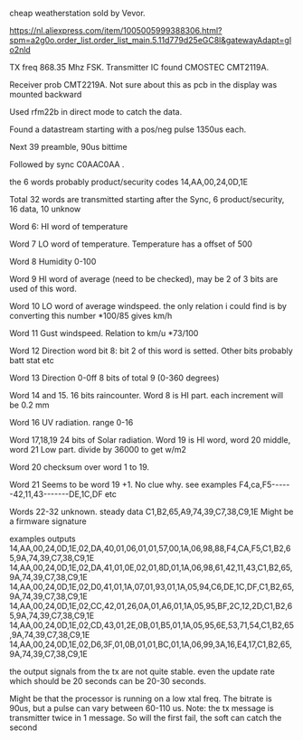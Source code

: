 cheap weatherstation sold by Vevor. 

https://nl.aliexpress.com/item/1005005999388306.html?spm=a2g0o.order_list.order_list_main.5.11d779d25eGC8l&gatewayAdapt=glo2nld

TX freq 868.35 Mhz  FSK. Transmitter IC found CMOSTEC CMT2119A. 

Receiver prob CMT2219A. Not sure about this as pcb in the display was mounted backward

Used rfm22b in direct mode to catch the data.

Found a datastream starting with a pos/neg pulse 1350us each.

Next 39 preamble, 90us bittime

Followed by sync C0AAC0AA .

the 6 words probably product/security codes 14,AA,00,24,0D,1E

Total 32 words are transmitted starting after the Sync, 6 product/security, 16 data, 10 unknow

Word 6: HI word of temperature

Word 7 LO word of temperature. Temperature has a offset of 500

Word 8 Humidity 0-100

Word 9 HI word of average (need to be checked), may be 2 of 3 bits are used of this word.

Word 10 LO word of average windspeed. the only relation i could find is by converting this number *100/85 gives km/h

Word 11 Gust windspeed. Relation to km/u  *73/100

Word 12 Direction word bit 8: bit 2 of this word is setted.  Other bits probably  batt stat etc

Word 13 Direction 0-0ff  8 bits of total 9 (0-360 degrees)

Word 14 and 15.  16 bits raincounter. Word 8 is HI part.  each increment will be 0.2 mm

Word 16  UV radiation. range 0-16

Word 17,18,19  24 bits of Solar radiation.  Word 19 is HI word, word 20 middle, word 21 Low part. divide by 36000 to get w/m2 

Word 20 checksum over word 1 to 19.  

Word 21 Seems to be word 19 +1.  No clue why. see examples F4,ca,F5------42,11,43-------DE,1C,DF  etc

Words 22-32 unknown. steady data C1,B2,65,A9,74,39,C7,38,C9,1E Might be a firmware signature

examples outputs
14,AA,00,24,0D,1E,02,DA,40,01,06,01,01,57,00,1A,06,98,88,F4,CA,F5,C1,B2,65,9A,74,39,C7,38,C9,1E
14,AA,00,24,0D,1E,02,DA,41,01,0E,02,01,8D,01,1A,06,98,61,42,11,43,C1,B2,65,9A,74,39,C7,38,C9,1E
14,AA,00,24,0D,1E,02,D0,41,01,1A,07,01,93,01,1A,05,94,C6,DE,1C,DF,C1,B2,65,9A,74,39,C7,38,C9,1E
14,AA,00,24,0D,1E,02,CC,42,01,26,0A,01,A6,01,1A,05,95,BF,2C,12,2D,C1,B2,65,9A,74,39,C7,38,C9,1E
14,AA,00,24,0D,1E,02,CD,43,01,2E,0B,01,B5,01,1A,05,95,6E,53,71,54,C1,B2,65,9A,74,39,C7,38,C9,1E
14,AA,00,24,0D,1E,02,D6,3F,01,0B,01,01,BC,01,1A,06,99,3A,16,E4,17,C1,B2,65,9A,74,39,C7,38,C9,1E

the output signals from the tx are not quite stable. even the update rate which should be 20 seconds can be 20-30 seconds.

Might be that the processor is running on a low xtal freq. The bitrate is 90us, but a pulse can vary between 60-110 us.
Note: the tx message is transmitter twice in 1 message. So will the first fail, the soft can catch the second 
